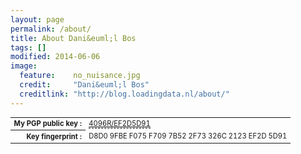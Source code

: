 ```yaml
---
layout: page
permalink: /about/
title: About Dani&euml;l Bos
tags: []
modified: 2014-06-06
image:
  feature:    no_nuisance.jpg
  credit:     "Dani&euml;l Bos"
  creditlink: "http://blog.loadingdata.nl/about/"
---
```


<table style="font-size: 80%">
    <tr><th align="right">My PGP public key : </th><td><a href="http://goo.gl/gms497" target="_BLANK" style="border-bottom: dashed 1px black;">4096R/EF2D5D91</a></td></tr>
    <tr><th align="right">Key fingerprint : </th><td>D8D0 9FBE F075 F709 7B52  2F73 326C 2123 EF2D 5D91</td></tr>
</table>
